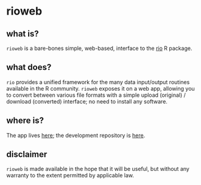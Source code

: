# rioweb

## what is?

`rioweb` is a bare-bones simple, web-based, interface to the
[rio](http://cran.rstudio.com/web/packages/rio) R package.

## what does?

`rio` provides a unified framework for the many data input/output
routines available in the R community. `rioweb` exposes it on a web app,
allowing you to convert between various file formats with a simple
upload (original) / download (converted) interface; no need to install
any software.

## where is?

The app lives [here](https://gallery.shinyapps.io/rioweb); the development
repository is [here](http://github.com/lbraglia/rioweb).

## disclaimer

`rioweb` is made available in the hope that it will be useful, but without
any warranty to the extent permitted by applicable law.
